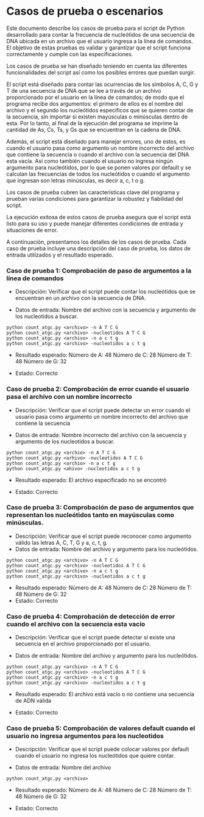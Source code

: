 # Casos de prueba o escenarios

Este documento describe los casos de prueba para el script de Python desarrollado para contar la frecuencia de nucleótidos de una secuencia de DNA ubicada en un archivo que el usuario ingresa a la línea de comandos. El objetivo de estas pruebas es validar y garantizar que el script funciona correctamente y cumple con las especificaciones.

Los casos de prueba se han diseñado teniendo en cuenta las diferentes funcionalidades del script así como los posibles errores que puedan surgir.

El script está diseñado para contar las ocurrencias de los símbolos A, C, G y T de una secuencia de DNA que se lee a través de un archivo proporcionado por el usuario en la línea de comandos; de modo que el programa recibe dos argumentos: el primero de ellos es el nombre del archivo y el segundo los nucleótidos específicos que se quieren contar de la secuencia, sin importar si existen mayúsculas o minúsculas dentro de esta. Por lo tanto, al final de la ejecución del programa se imprime la cantidad de As, Cs, Ts, y Gs que se encuentran en la cadena de DNA.

Además, el script está diseñado para manejar errores, uno de estos, es cuando el usuario pasa como argumento un nombre incorrecto del archivo que contiene la secuencia o cuando el archivo con la secuencia del DNA esta vacía. Así como también cuando el usuario no ingresa ningún argumento para nucleótidos, por lo que se ponen valores por default y se calculan las frecuencias de todos los nucleótidos o cuando el argumento que ingresan son letras minúsculas, es decir a, c, t o g. 

Los casos de prueba cubren las características clave del programa y prueban varias condiciones para garantizar la robustez y fiabilidad del script.

La ejecución exitosa de estos casos de prueba asegura que el script está listo para su uso y puede manejar diferentes condiciones de entrada y situaciones de error.

A continuación, presentamos los detalles de los casos de prueba. Cada caso de prueba incluye una descripción del caso de prueba, los datos de entrada utilizados y el resultado esperado.
    
    
### Caso de prueba 1: Comprobación de paso de argumentos a la línea de comandos

- Descripción: Verificar que el script puede contar los nucleótidos que se encuentran en un archivo con la secuencia de DNA.

- Datos de entrada: Nombre del archivo con la secuencia y argumento de los nucleotidos a buscar.
```
python count_atgc.py <archivo> -n A T C G
python count_atgc.py <archivo> -nucleotidos A T C G
python count_atgc.py <archivo> -n a c t g
python count_atgc.py <archivo> -nucleotidos a c t g

```

- Resultado esperado: 
Número de A: 48
Número de C: 28
Número de T: 48
Número de G: 32

- Estado: Correcto

### Caso de prueba 2: Comprobación de error cuando el usuario pasa el archivo con un nombre incorrecto

- Descripción: Verificar que el script puede detectar un error cuando el usuario pasa como argumento un nombre incorrecto del archivo que contiene la secuencia

- Datos de entrada: Nombre incorrecto del archivo con la secuencia y argumento de los nucleotidos a buscar.
```
python count_atgc.py <archio> -n A T C G
python count_atgc.py <arhivo> -nucleotidos A T C G
python count_atgc.py <archio> -n a c t g
python count_atgc.py <ahivo> -nucleotidos a c t g

```

- Resultado esperado: El archivo especificado no se encontró

- Estado: Correcto

### Caso de prueba 3: Comprobación de paso de argumentos que representan los nucleótidos tanto en mayúsculas como minúsculas. 

- Descripción: Verificar que el script puede reconocer como argumento válido las letras A, C, T, G y a, c, t, g.
- Datos de entrada: Nombre del archivo y argumento para los nucleótidos.
```
python count_atgc.py <archivo> -n A T C G
python count_atgc.py <archivo> -nucleotidos A T C G
python count_atgc.py <archivo> -n a c t g
python count_atgc.py <archivo> -nucleotidos a c t g

```

- Resultado esperado: 
Número de A: 48
Número de C: 28
Número de T: 48
Número de G: 32
- Estado: Correcto

### Caso de prueba 4: Comprobación de detección de error cuando el archivo con la secuencia esta vacío

- Descripción: Verificar que el script puede detectar si existe una secuencia en el archivo proporcionado por el usuario. 

- Datos de entrada: Nombre del archivo y argumento para los nucleótidos.
```
python count_atgc.py <archivo> -n A T C G
python count_atgc.py <archivo> -nucleotidos A T C G
python count_atgc.py <archivo> -n a c t g
python count_atgc.py <archivo> -nucleotidos a c t g

```
- Resultado esperado: El archivo está vacío o no contiene una secuencia de ADN válida

- Estado: Correcto

### Caso de prueba 5: Comprobación de valores default cuando el usuario no ingresa argumentos para los nucleotidos

- Descripción: Verificar que el script puede colocar valores por default cuando el usuario no ingresa los nucleótidos que quiere contar. 

- Datos de entrada: Nombre del archivo 
```
python count_atgc.py <archivo>
```
- Resultado esperado: 
Número de A: 48
Número de C: 28
Número de T: 48
Número de G: 32

- Estado: Correcto
